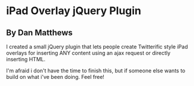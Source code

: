 # iPad Overlay jQuery Plugin
## By Dan Matthews

I created a small jQuery plugin that lets people create Twitterific style iPad overlays for inserting ANY content using an ajax request or directly inserting HTML.

I'm afraid i don't have the time to finish this, but if someone else wants to build on what i've been doing. Feel free!